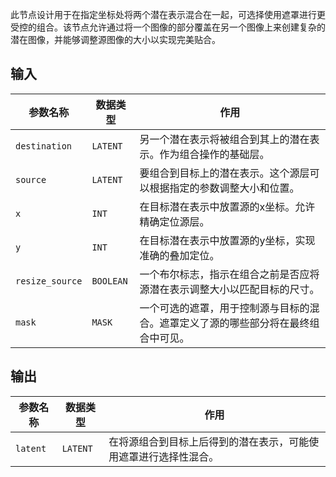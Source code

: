 
此节点设计用于在指定坐标处将两个潜在表示混合在一起，可选择使用遮罩进行更受控的组合。该节点允许通过将一个图像的部分覆盖在另一个图像上来创建复杂的潜在图像，并能够调整源图像的大小以实现完美贴合。

## 输入

| 参数名称 | 数据类型 | 作用 |
| --- | --- | --- |
| `destination` | `LATENT` | 另一个潜在表示将被组合到其上的潜在表示。作为组合操作的基础层。 |
| `source` | `LATENT` | 要组合到目标上的潜在表示。这个源层可以根据指定的参数调整大小和位置。 |
| `x` | `INT` | 在目标潜在表示中放置源的x坐标。允许精确定位源层。 |
| `y` | `INT` | 在目标潜在表示中放置源的y坐标，实现准确的叠加定位。 |
| `resize_source` | `BOOLEAN` | 一个布尔标志，指示在组合之前是否应将源潜在表示调整大小以匹配目标的尺寸。 |
| `mask` | `MASK` | 一个可选的遮罩，用于控制源与目标的混合。遮罩定义了源的哪些部分将在最终组合中可见。 |

## 输出

| 参数名称 | 数据类型 | 作用 |
| --- | --- | --- |
| `latent` | `LATENT` | 在将源组合到目标上后得到的潜在表示，可能使用遮罩进行选择性混合。 |
